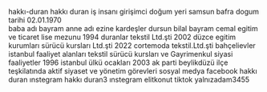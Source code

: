 hakkı-duran
hakkı duran iş insanı girişimci
doğum yeri samsun bafra dogum tarihi 02.01.1970  
baba adı bayram anne adı ezine 
kardeşler dursun bilal bayram cemal 
egitim ve ticaret 
lise mezunu 
1994 duranlar tekstil Ltd.şti
2002 düzce egitim kurumları sürücü kursları Ltd.şti
2022 cortemoda tekstil.Ltd.şti bahçelievler istanbul 
faaliyet alanları tekstil sürücü kursları ve Gayrimenkul 
siyasi faaliyetler 
1996 istanbul ülkü ocakları
2003 ak parti beylikdüzü ilçe teşkilatında aktif siyaset ve yönetim görevleri
sosyal medya 
facebook hakkı duran 
ınstegram hakkı duran3
ınstegram elitkonut
tiktok yalnızadam3455
